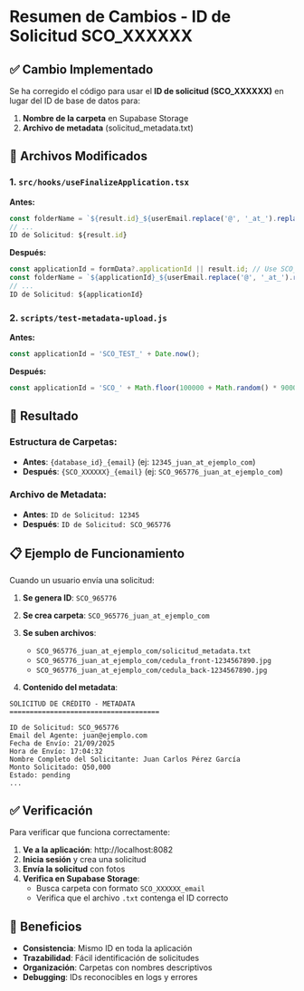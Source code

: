 # Resumen de Cambios - ID de Solicitud SCO_XXXXXX

## ✅ Cambio Implementado

Se ha corregido el código para usar el **ID de solicitud (SCO_XXXXXX)** en lugar del ID de base de datos para:

1. **Nombre de la carpeta** en Supabase Storage
2. **Archivo de metadata** (solicitud_metadata.txt)

## 🔧 Archivos Modificados

### 1. `src/hooks/useFinalizeApplication.tsx`
**Antes:**
```typescript
const folderName = `${result.id}_${userEmail.replace('@', '_at_').replace(/[^a-zA-Z0-9_-]/g, '_')}`;
// ...
ID de Solicitud: ${result.id}
```

**Después:**
```typescript
const applicationId = formData?.applicationId || result.id; // Use SCO_XXXXXX format
const folderName = `${applicationId}_${userEmail.replace('@', '_at_').replace(/[^a-zA-Z0-9_-]/g, '_')}`;
// ...
ID de Solicitud: ${applicationId}
```

### 2. `scripts/test-metadata-upload.js`
**Antes:**
```javascript
const applicationId = 'SCO_TEST_' + Date.now();
```

**Después:**
```javascript
const applicationId = 'SCO_' + Math.floor(100000 + Math.random() * 900000);
```

## 🎯 Resultado

### Estructura de Carpetas:
- **Antes**: `{database_id}_{email}` (ej: `12345_juan_at_ejemplo_com`)
- **Después**: `{SCO_XXXXXX}_{email}` (ej: `SCO_965776_juan_at_ejemplo_com`)

### Archivo de Metadata:
- **Antes**: `ID de Solicitud: 12345`
- **Después**: `ID de Solicitud: SCO_965776`

## 📋 Ejemplo de Funcionamiento

Cuando un usuario envía una solicitud:

1. **Se genera ID**: `SCO_965776`
2. **Se crea carpeta**: `SCO_965776_juan_at_ejemplo_com`
3. **Se suben archivos**:
   - `SCO_965776_juan_at_ejemplo_com/solicitud_metadata.txt`
   - `SCO_965776_juan_at_ejemplo_com/cedula_front-1234567890.jpg`
   - `SCO_965776_juan_at_ejemplo_com/cedula_back-1234567890.jpg`

4. **Contenido del metadata**:
```
SOLICITUD DE CRÉDITO - METADATA
=====================================

ID de Solicitud: SCO_965776
Email del Agente: juan@ejemplo.com
Fecha de Envío: 21/09/2025
Hora de Envío: 17:04:32
Nombre Completo del Solicitante: Juan Carlos Pérez García
Monto Solicitado: Q50,000
Estado: pending
...
```

## ✅ Verificación

Para verificar que funciona correctamente:

1. **Ve a la aplicación**: http://localhost:8082
2. **Inicia sesión** y crea una solicitud
3. **Envía la solicitud** con fotos
4. **Verifica en Supabase Storage**:
   - Busca carpeta con formato `SCO_XXXXXX_email`
   - Verifica que el archivo `.txt` contenga el ID correcto

## 🎉 Beneficios

- **Consistencia**: Mismo ID en toda la aplicación
- **Trazabilidad**: Fácil identificación de solicitudes
- **Organización**: Carpetas con nombres descriptivos
- **Debugging**: IDs reconocibles en logs y errores
